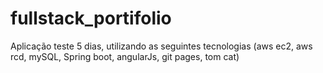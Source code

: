 # fullstack_portifolio
Aplicação teste 5 dias, utilizando as seguintes tecnologias (aws ec2, aws rcd, mySQL, Spring boot, angularJs, git pages, tom cat)
